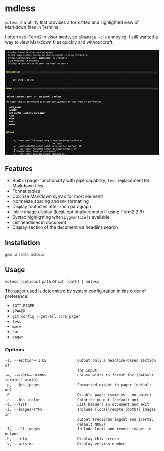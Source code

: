 
# mdless


`mdless` is a utility that provides a formatted and highlighted view of Markdown files in Terminal.

I often use iTerm2 in visor mode, so `qlmanage -p` is annoying. I still wanted a way to view Markdown files quickly and without cruft.

![mdless screenshot](screenshots/mdless.png)

## Features

- Built in pager functionality with pipe capability, `less` replacement for Markdown files
- Format tables
- Colorize Markdown syntax for most elements
- Normalize spacing and link formatting
- Display footnotes after each paragraph
- Inline image display (local, optionally remote) if using iTerm2 2.9+
- Syntax highlighting when `pygmentize` is available
- List headlines in document
- Display section of the document via headline search

## Installation

    gem install mdless

## Usage 

`mdless [options] path` or `cat [path] | mdless`

The pager used is determined by system configuration in this order of preference:

* `$GIT_PAGER`
* `$PAGER`
* `git config --get-all core.pager`
* `less`
* `more`
* `cat`
* `pager`

### Options

    -s, --section=TITLE              Output only a headline-based section of 
                                     the input
    -w, --width=COLUMNS              Column width to format for (default terminal width)
    -p, --[no-]pager                 Formatted output to pager (default on)
    -P                               Disable pager (same as --no-pager)
    -c, --[no-]color                 Colorize output (default on)
    -l, --list                       List headers in document and exit
    -i, --images=TYPE                Include [local|remote (both)] images in 
                                     output (requires imgcat and iTerm2, 
                                     default NONE)
    -I, --all-images                 Include local and remote images in output 
    -h, --help                       Display this screen
    -v, --version                    Display version number



